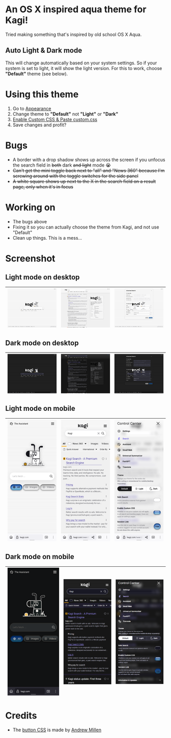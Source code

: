# An OS X inspired aqua theme for Kagi!
Tried making something that's inspired by old school OS X Aqua.

## Auto Light & Dark mode
This will change automatically based on your system settings. So if your system is set to light, it will show the light version. For this to work, choose **"Default"** theme (see below).

# Using this theme
1. Go to [Appearance](https://kagi.com/settings/appearance)
2. Change theme to **"Default"** not **"Light"** or **"Dark"**
3. [Enable Custom CSS & Paste custom.css](https://kagi.com/settings/custom_css)
4. Save changes and profit?

# Bugs
- A border with a drop shadow shows up across the screen if you unfocus the search field in ~~both~~ dark ~~and light~~ mode 😭
- ~~Can't get the mini toggle back next to "all" and "News 360" because I'm screwing around with the toggle switches for the side panel~~
- ~~A white square shows up next to the X in the search field on a result page, only when it's in focus~~

# Working on
- The bugs above
- Fixing it so you can actually choose the theme from Kagi, and not use "Default"
- Clean up things. This is a mess...

# Screenshot
## Light mode on desktop

| ![light](images/light.png) | ![light-result](images/light-result.png) | ![light-advanced-search](images/light-advanced-search.png) |
|----------------------------|-------------------------------------------|-------------------------------------------------------------|


## Dark mode on desktop

| ![dark](images/dark.png) | ![dark-result](images/dark-result.png) | ![dark-advanced-search](images/dark-advanced-search.png) |
|--------------------------|-----------------------------------------|-----------------------------------------------------------|


## **Light mode on mobile**
| ![light](images/light-mobile.png) | ![light-result](images/light-mobile-result.png) | ![light-advanced-search](images/light-mobile-advanced-search.png) |
|----------------------------|-------------------------------------------|-------------------------------------------------------------|

## **Dark mode on mobile**
| ![dark](images/dark-mobile.png) | ![dark-result](images/dark-mobile-result.png) | ![dark-advanced-search](images/dark-mobile-advanced-search.png) |
|----------------------------|-------------------------------------------|-------------------------------------------------------------|

# Credits
- The [button CSS](https://codepen.io/andrewmillen/pen/RwqBMrO) is made by [Andrew Millen](https://codepen.io/andrewmillen/)